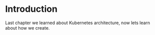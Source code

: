 # Introduction 
Last chapter we learned about Kubernetes architecture, now lets learn about how we create.




